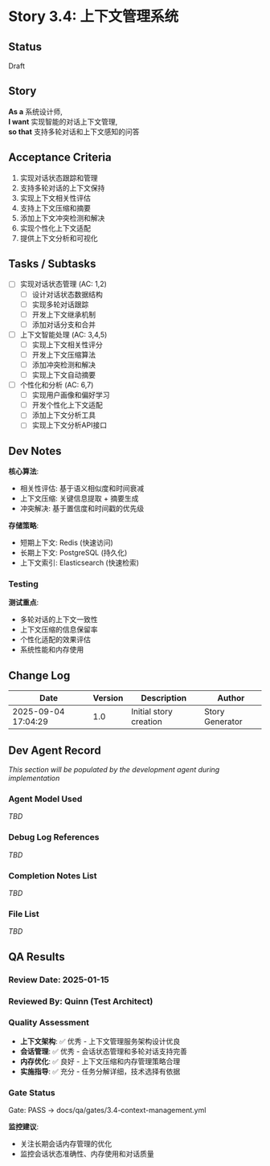 # Story 3.4: 上下文管理系统

## Status
Draft

## Story
**As a** 系统设计师,  
**I want** 实现智能的对话上下文管理,  
**so that** 支持多轮对话和上下文感知的问答

## Acceptance Criteria
1. 实现对话状态跟踪和管理
2. 支持多轮对话的上下文保持
3. 实现上下文相关性评估
4. 支持上下文压缩和摘要
5. 添加上下文冲突检测和解决
6. 实现个性化上下文适配
7. 提供上下文分析和可视化

## Tasks / Subtasks
- [ ] 实现对话状态管理 (AC: 1,2)
  - [ ] 设计对话状态数据结构
  - [ ] 实现多轮对话跟踪
  - [ ] 开发上下文继承机制
  - [ ] 添加对话分支和合并
- [ ] 上下文智能处理 (AC: 3,4,5)
  - [ ] 实现上下文相关性评分
  - [ ] 开发上下文压缩算法
  - [ ] 添加冲突检测和解决
  - [ ] 实现上下文自动摘要
- [ ] 个性化和分析 (AC: 6,7)
  - [ ] 实现用户画像和偏好学习
  - [ ] 开发个性化上下文适配
  - [ ] 添加上下文分析工具
  - [ ] 实现上下文分析API接口

## Dev Notes
**核心算法**:
- 相关性评估: 基于语义相似度和时间衰减
- 上下文压缩: 关键信息提取 + 摘要生成
- 冲突解决: 基于置信度和时间戳的优先级

**存储策略**:
- 短期上下文: Redis (快速访问)
- 长期上下文: PostgreSQL (持久化)
- 上下文索引: Elasticsearch (快速检索)

### Testing
**测试重点**:
- 多轮对话的上下文一致性
- 上下文压缩的信息保留率
- 个性化适配的效果评估
- 系统性能和内存使用

## Change Log
| Date | Version | Description | Author |
|------|---------|-------------|--------|
| 2025-09-04 17:04:29 | 1.0 | Initial story creation | Story Generator |

## Dev Agent Record
*This section will be populated by the development agent during implementation*

### Agent Model Used
*TBD*

### Debug Log References
*TBD*

### Completion Notes List
*TBD*

### File List
*TBD*

## QA Results

### Review Date: 2025-01-15

### Reviewed By: Quinn (Test Architect)

### Quality Assessment
- **上下文架构**: ✅ 优秀 - 上下文管理服务架构设计优良
- **会话管理**: ✅ 优秀 - 会话状态管理和多轮对话支持完善
- **内存优化**: ✅ 良好 - 上下文压缩和内存管理策略合理
- **实施指导**: ✅ 充分 - 任务分解详细，技术选择有依据

### Gate Status

Gate: PASS → docs/qa/gates/3.4-context-management.yml

**监控建议**:
- 关注长期会话内存管理的优化
- 监控会话状态准确性、内存使用和对话质量

